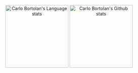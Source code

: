 <!-- Dark Mode -->
<div align="center"> 
  <img height=200 src="https://github-readme-stats-git-masterrstaa-rickstaa.vercel.app/api/top-langs/?username=carlobortolan&layout=compact&langs_count=10&hide_border=true&role=OWNER&count_private=true,collaborator&theme=dark&bg_color=000000#gh-dark-mode-only" alt="Carlo Bortolan's Language stats" alt="Carlo Bortolan's Language stats" />

  <img height=200 src="https://github-readme-streak-stats.herokuapp.com?user=carlobortolan&theme=dark&hide_border=true&card_width=450&background=000000&mode=weekly" alt="Carlo Bortolan's Github stats" />
</div>


<!-- Light Mode
<div align="center"> 
  <img height=200 src="https://github-readme-stats-git-masterrstaa-rickstaa.vercel.app/api/top-langs/?username=carlobortolan&layout=compact&langs_count=8&hide_border=true&role=owner&count_private=true,collaborator&theme=light&bg_color=ffffff#gh-light-mode-only" alt="Carlo Bortolan's Language stats" alt="Carlo Bortolan's Language stats" />

  <img height=200 src="https://github-readme-streak-stats.herokuapp.com?user=carlobortolan&theme=light&hide_border=true&card_width=450&background=ffffff&mode=weekly" alt="Carlo Bortolan's Github stats" />
</div>
 -->





<!-- Dark Mode
<div align="center">
  <table>
    <tr>
      <td valign="top" width="100%"  colspan="2">
        <div align="center">
          <img src="https://github-readme-activity-graph.cyclic.app/graph?username=carlobortolan&bg_color=0d0d0d&color=e68f60&line=3d71eb&point=dedede&area=true&hide_border=true" align="center" />
        </div>
      </td>
    </tr>
  </table>
</div>
 -->
<br/>
